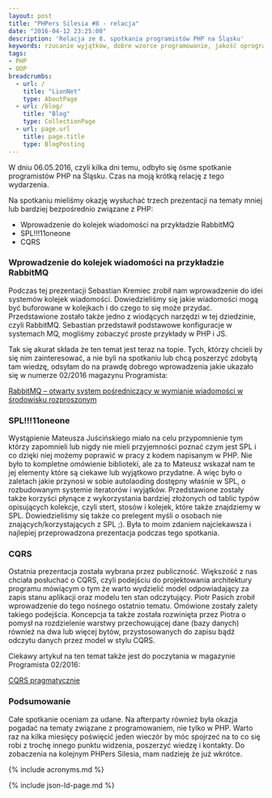 ```yaml
---
layout: post
title: "PHPers Silesia #8 - relacja"
date: "2016-04-12 23:25:00"
description: 'Relacja ze 8. spotkania programistów PHP na Śląsku'
keywords: rzucanie wyjątków, dobre wzorce programowanie, jakość oprogramowania programowanie obiektowe, programowanie w php, spotkania it, cqrs, command and query responsibility segregation, php spl, rabbit mq, kolejki wiadomości, standard php library
tags:
- PHP
- OOP
breadcrumbs:
  - url: /
    title: "LionNet"
    type: AboutPage
  - url: /blog/
    title: "Blog"
    type: CollectionPage
  - url: page.url
    title: page.title
    type: BlogPosting
---
```


W dniu 06.05.2016, czyli kilka dni temu, odbyło się ósme spotkanie programistów
PHP na Śląsku. Czas na moją krótką relację z tego wydarzenia.

Na spotkaniu mieliśmy okazję wysłuchać trzech prezentacji na tematy mniej lub 
bardziej bezpośrednio związane z PHP:

 * Wprowadzenie do kolejek wiadomości na przykładzie RabbitMQ
 * SPL!!!11oneone
 * CQRS

### Wprowadzenie do kolejek wiadomości na przykładzie RabbitMQ

Podczas tej prezentacji Sebastian Kremiec zrobił nam wprowadzenie do idei systemów
kolejek wiadomości. Dowiedzieliśmy się jakie wiadomości mogą być buforowane w 
kolejkach i do czego to się może przydać. Przedstawione zostało także jedno z 
wiodących narzędzi w tej dziedzinie, czyli RabbitMQ. Sebastian przedstawił podstawowe
konfiguracje w systemach MQ, mogliśmy zobaczyć proste przykłady w PHP i JS.

Tak się akurat składa że ten temat jest teraz na topie. Tych, którzy chcieli by się
nim zainteresować, a nie byli na spotkaniu lub chcą poszerzyć zdobytą tam wiedzę,
odsyłam do na prawdę dobrego wprowadzenia jakie ukazało się w numerze 02/2016 
magazynu Programista:

[RabbitMQ – otwarty system pośredniczący w wymianie wiadomości w środowisku rozproszonym](http://szukaj.programistamag.pl/uuid/ce15f4f242250c82e4eb2eb14d935c7fe95d338a)

### SPL!!!11oneone

Wystąpienie Mateusza Juścińskiego miało na celu przypomnienie tym którzy zapomnieli
lub nigdy nie mieli przyjemności poznać czym jest SPL i co dzięki niej możemy
poprawić w pracy z kodem napisanym w PHP. Nie było to kompletne omówienie 
biblioteki, ale za to Mateusz wskazał nam te jej elementy które są ciekawe lub
wyjątkowo przydatne. A więc było o zaletach jakie przynosi w sobie autolaoding
dostępny właśnie w SPL, o rozbudowanym systemie iteratorów i wyjątków. Przedstawione
zostały także korzyści płynące z wykorzystania bardziej złożonych od tablic typów
opisujących kolekcje, czyli stert, stosów i kolejek, które także znajdziemy w SPL.
Dowiedzieliśmy się także co prelegent myśli o osobach nie znających/korzystających
z SPL ;). Była to moim zdaniem najciekawsza i najlepiej przeprowadzona prezentacja 
podczas tego spotkania.

### CQRS

Ostatnia prezentacja została wybrana przez publiczność. Większość z nas chciała
posłuchać o CQRS, czyli podejściu do projektowania architektury programu mówiącym
o tym że warto wydzielić model odpowiadający za zapis stanu aplikacji oraz modelu 
ten stan odczytujący. Piotr Pasich zrobił wprowadzenie do tego nośnego ostatnio
tematu. Omówione zostały zalety takiego podejścia. Koncepcja ta także została
rozwinięta przez Piotra o pomysł na rozdzielenie warstwy przechowującej dane
(bazy danych) również na dwa lub więcej bytów, przystosowanych do zapisu bądź 
odczytu danych przez model w stylu CQRS.

Ciekawy artykuł na ten temat także jest do poczytania w magazynie Programista 02/2016:

[CQRS pragmatycznie](http://szukaj.programistamag.pl/uuid/2a3d3d8bc606f0ae4cc4f9314c2d74ce1fa6ce62)

### Podsumowanie

Całe spotkanie oceniam za udane. Na afterparty również była okazja pogadać na 
tematy związane z programowaniem, nie tylko w PHP. Warto raz na kilka miesięcy
poświęcić jeden wieczór by móc spojrzeć na to co się robi z trochę innego punktu 
widzenia, poszerzyć wiedzę i kontakty. Do zobaczenia na kolejnym PHPers Silesia,
mam nadzieję że już wkrótce.


{% include acronyms.md %}

{% include json-ld-page.md %}
